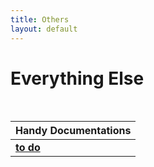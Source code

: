 ```yaml
---
title: Others
layout: default
---
```


# Everything Else
<br>

|   Handy Documentations    |
|:--------------------------|
| **[to do](https://takaya1337.github.io/others/documentations/wormcastle)**|
